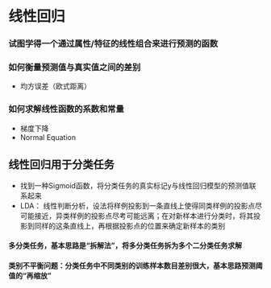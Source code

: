 # 线性回归

### 试图学得一个通过属性/特征的线性组合来进行预测的函数

### 如何衡量预测值与真实值之间的差别

+ 均方误差（欧式距离）


### 如何求解线性函数的系数和常量

+ 梯度下降
+ Normal Equation


## 线性回归用于分类任务

+ 找到一种Sigmoid函数，将分类任务的真实标记y与线性回归模型的预测值联系起来
+ LDA： 线性判断分析，设法将样例投影到一条直线上使得同类样例的投影点尽可能接近，异类样例的投影点尽考可能远离；在对新样本进行分类时，将其投影到同样的这条直线上，再根据投影点的位置来确定新样本的类别

#### 多分类任务，基本思路是“拆解法”，将多分类任务拆为多个二分类任务求解
#### 类别不平衡问题：分类任务中不同类别的训练样本数目差别很大，基本思路预测阈值的“再缩放”

